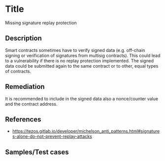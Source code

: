 # Title
Missing signature replay protection

## Description
Smart contracts sometimes have to verify signed data (e.g. off-chain signing or verification of signatures from multisig contracts). This could lead to a vulnerability if there is no replay protection implemented. The signed data could be submitted again to the same contract or to other, equal types of contracts.

## Remediation
It is recommended to include in the signed data also a nonce/counter value and the contract address.

## References
- https://tezos.gitlab.io/developer/michelson_anti_patterns.html#signatures-alone-do-not-prevent-replay-attacks

## Samples/Test cases
